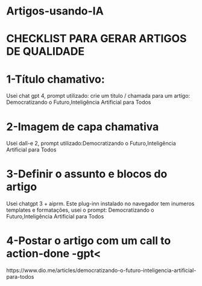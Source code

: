 # Artigos-usando-IA

# CHECKLIST PARA GERAR ARTIGOS DE QUALIDADE

<h1>1-Título chamativo:</h1>
<p>Usei chat gpt 4, prompt utilizado: crie um titulo / chamada para um artigo: Democratizando o Futuro,Inteligência Artificial para Todos</p>
<h1>2-Imagem de capa chamativa </h1>
<p>Usei dall-e 2, prompt utilizado:Democratizando o Futuro,Inteligência Artificial para Todos</p>
<h1>3-Definir o assunto e blocos do artigo</h1>
<p>Usei chatgpt 3 + aiprm. Este plug-inn instalado no navegador tem inumeros templates e formatações, usei o prompt: Democratizando o Futuro,Inteligência Artificial para Todos </p>
<h1>4-Postar o artigo com um call to action-done -gpt<</h1>
<p>https://www.dio.me/articles/democratizando-o-futuro-inteligencia-artificial-para-todos</p>

 


